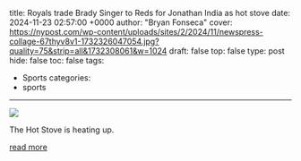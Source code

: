title: Royals trade Brady Singer to Reds for Jonathan India as hot stove
date: 2024-11-23 02:57:00 +0000
author: "Bryan Fonseca"
cover: https://nypost.com/wp-content/uploads/sites/2/2024/11/newspress-collage-67thyv8v1-1732326047054.jpg?quality=75&strip=all&1732308061&w=1024
draft: false
top: false
type: post
hide: false
toc: false
tags:
  - Sports
categories:
  - sports
---

![](https://nypost.com/wp-content/uploads/sites/2/2024/11/newspress-collage-67thyv8v1-1732326047054.jpg?quality=75&strip=all&1732308061&w=1024)

The Hot Stove is heating up.

[read more](https://nypost.com/2024/11/22/sports/royals-trade-brady-singer-to-reds-for-jonathan-india/)
